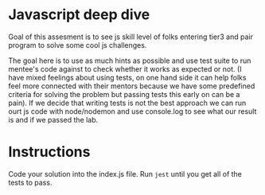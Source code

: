# Javascript deep dive

Goal of this assesment is to see js skill level of folks entering tier3 and
pair program to solve some cool js challenges.

The goal here is to use as much hints as possible and use test suite to run mentee's code against to check whether it works as expected or not. (I have mixed feelings about
using tests, on one hand side it can help folks feel more connected with their mentors
because we have some predefined criteria for solving the problem but passing tests this early on can be a pain). If we decide that writing tests is not the best approach we can run ourt js code with node/nodemon and use console.log to see what our result is and if we passed the lab.

# Instructions
Code your solution into the index.js file.
Run `jest` until you get all of the tests to pass.
